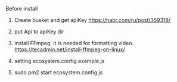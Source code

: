 Before install

1) Create busket and get apiKey
https://habr.com/ru/post/359318/

2) put Api to apiKey dir

3) install FFmpeg. it is needed for formatting video.
https://tecadmin.net/install-ffmpeg-on-linux/

4) setting ecosystem.config.example.js

5) sudo pm2 start ecosystem.config.js
